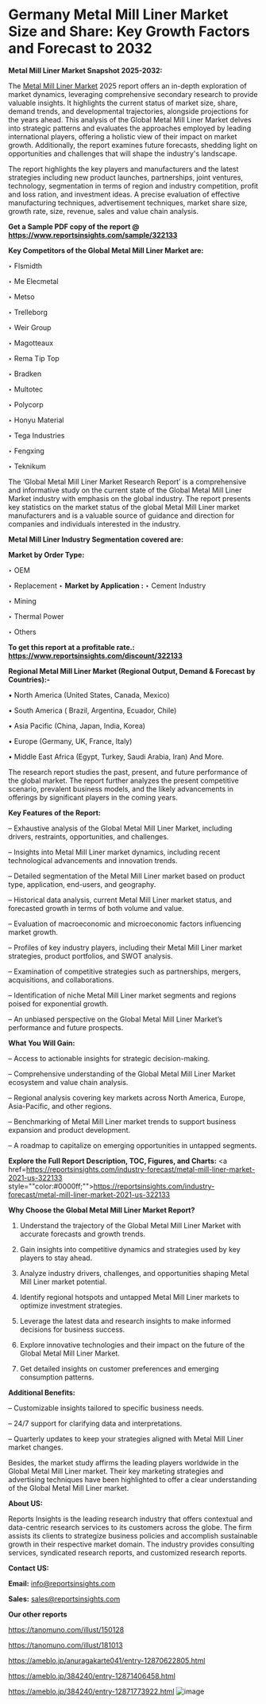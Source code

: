 # Germany Metal Mill Liner Market Size and Share: Key Growth Factors and Forecast to 2032

<strong>Metal Mill Liner Market Snapshot 2025-2032:</strong>

The <a href=https://www.reportsinsights.com/sample/322133>Metal Mill Liner Market</a> 2025 report offers an in-depth exploration of market dynamics, leveraging comprehensive secondary research to provide valuable insights. It highlights the current status of market size, share, demand trends, and developmental trajectories, alongside projections for the years ahead. This analysis of the Global Metal Mill Liner Market delves into strategic patterns and evaluates the approaches employed by leading international players, offering a holistic view of their impact on market growth. Additionally, the report examines future forecasts, shedding light on opportunities and challenges that will shape the industry's landscape.

The report highlights the key players and manufacturers and the latest strategies including new product launches, partnerships, joint ventures, technology, segmentation in terms of region and industry competition, profit and loss ration, and investment ideas. A precise evaluation of effective manufacturing techniques, advertisement techniques, market share size, growth rate, size, revenue, sales and value chain analysis.

<strong>Get a Sample PDF copy of the report @ <a href=https://www.reportsinsights.com/sample/322133 style=color:#0000ff;>https://www.reportsinsights.com/sample/322133</a></strong>

<strong>Key Competitors of the Global Metal Mill Liner Market are:</strong>

‣ Flsmidth

‣ Me Elecmetal

‣ Metso

‣ Trelleborg 

‣ Weir Group

‣ Magotteaux

‣ Rema Tip Top

‣ Bradken 

‣ Multotec 

‣ Polycorp

‣ Honyu Material

‣ Tega Industries

‣ Fengxing

‣ Teknikum

The ‘Global Metal Mill Liner Market Research Report’ is a comprehensive and informative study on the current state of the Global Metal Mill Liner Market industry with emphasis on the global industry. The report presents key statistics on the market status of the global Metal Mill Liner market manufacturers and is a valuable source of guidance and direction for companies and individuals interested in the industry.

<strong>Metal Mill Liner Industry Segmentation covered are:</strong>

<strong>Market by Order Type: </strong>

‣ OEM

‣ Replacement
‣ 
<strong>Market by Application :</strong>
‣ Cement Industry

‣ Mining

‣ Thermal Power

‣ Others

<strong>To get this report at a profitable rate.: <a href=https://www.reportsinsights.com/discount/322133 style=color:#0000ff;>https://www.reportsinsights.com/discount/322133</a></strong>

<strong>Regional Metal Mill Liner Market (Regional Output, Demand &amp; Forecast by Countries):-</strong>

• North America (United States, Canada, Mexico)

• South America ( Brazil, Argentina, Ecuador, Chile)

• Asia Pacific (China, Japan, India, Korea)

• Europe (Germany, UK, France, Italy)

• Middle East Africa (Egypt, Turkey, Saudi Arabia, Iran) And More.

The research report studies the past, present, and future performance of the global market. The report further analyzes the present competitive scenario, prevalent business models, and the likely advancements in offerings by significant players in the coming years.

<strong>Key Features of the Report:</strong>

– Exhaustive analysis of the Global Metal Mill Liner Market, including drivers, restraints, opportunities, and challenges.

– Insights into Metal Mill Liner market dynamics, including recent technological advancements and innovation trends.

– Detailed segmentation of the Metal Mill Liner market based on product type, application, end-users, and geography.

– Historical data analysis, current Metal Mill Liner market status, and forecasted growth in terms of both volume and value.

– Evaluation of macroeconomic and microeconomic factors influencing market growth.

– Profiles of key industry players, including their Metal Mill Liner market strategies, product portfolios, and SWOT analysis.

– Examination of competitive strategies such as partnerships, mergers, acquisitions, and collaborations.

– Identification of niche Metal Mill Liner market segments and regions poised for exponential growth.

– An unbiased perspective on the Global Metal Mill Liner Market’s performance and future prospects.

<strong>What You Will Gain:</strong>

– Access to actionable insights for strategic decision-making.

– Comprehensive understanding of the Global Metal Mill Liner Market ecosystem and value chain analysis.

– Regional analysis covering key markets across North America, Europe, Asia-Pacific, and other regions.

– Benchmarking of Metal Mill Liner market trends to support business expansion and product development.

– A roadmap to capitalize on emerging opportunities in untapped segments.

<strong>Explore the Full Report Description, TOC, Figures, and Charts:</strong>
<a href=https://reportsinsights.com/industry-forecast/metal-mill-liner-market-2021-us-322133 style=""color:#0000ff;"">https://reportsinsights.com/industry-forecast/metal-mill-liner-market-2021-us-322133</a>

<strong>Why Choose the Global Metal Mill Liner Market Report?</strong>

1. Understand the trajectory of the Global Metal Mill Liner Market with accurate forecasts and growth trends.

2. Gain insights into competitive dynamics and strategies used by key players to stay ahead.

3. Analyze industry drivers, challenges, and opportunities shaping Metal Mill Liner market potential.

4. Identify regional hotspots and untapped Metal Mill Liner markets to optimize investment strategies.

5. Leverage the latest data and research insights to make informed decisions for business success.

6. Explore innovative technologies and their impact on the future of the Global Metal Mill Liner Market.

7. Get detailed insights on customer preferences and emerging consumption patterns.

<strong>Additional Benefits:</strong>

– Customizable insights tailored to specific business needs.

– 24/7 support for clarifying data and interpretations.

– Quarterly updates to keep your strategies aligned with Metal Mill Liner market changes.

Besides, the market study affirms the leading players worldwide in the Global Metal Mill Liner market. Their key marketing strategies and advertising techniques have been highlighted to offer a clear understanding of the Global Metal Mill Liner market.

<strong><strong>About US</strong>:</strong>

Reports Insights is the leading research industry that offers contextual and data-centric research services to its customers across the globe. The firm assists its clients to strategize business policies and accomplish sustainable growth in their respective market domain. The industry provides consulting services, syndicated research reports, and customized research reports.

<strong>Contact US:</strong>

<p class=><b>Email:</b> <a href=mailto:info@reportsinsights.com>info@reportsinsights.com</a></p>
<p class=><b>Sales:</b> <a href=mailto:sales@reportsinsights.com>sales@reportsinsights.com</a></p>

<strong>Our other reports</strong>

<a href=https://tanomuno.com/illust/150128>https://tanomuno.com/illust/150128</a>

<a href=https://tanomuno.com/illust/181013>https://tanomuno.com/illust/181013</a>

<a href=https://ameblo.jp/anuragakarte041/entry-12870622805.html>https://ameblo.jp/anuragakarte041/entry-12870622805.html</a>

<a href=https://ameblo.jp/384240/entry-12871406458.html>https://ameblo.jp/384240/entry-12871406458.html</a>

<a href=https://ameblo.jp/384240/entry-12871773922.html>https://ameblo.jp/384240/entry-12871773922.html</a>
![image](https://github.com/user-attachments/assets/9db2c627-5f20-45e2-9dca-d0ce4a2b3a4d)
